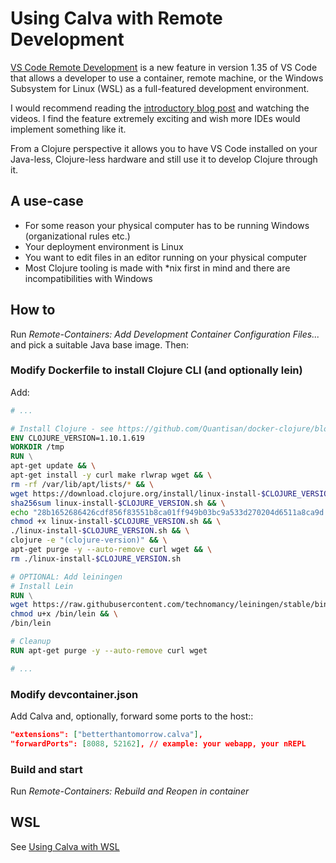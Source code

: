 # Using Calva with Remote Development

[VS Code Remote Development](https://code.visualstudio.com/docs/remote/remote-overview) is a new feature in version 1.35 of VS Code that allows a developer to use a container, remote machine, or the Windows Subsystem for Linux (WSL) as a full-featured development environment.

I would recommend reading the [introductory blog post](https://code.visualstudio.com/blogs/2019/05/02/remote-development) and watching the videos. I find the feature extremely exciting and wish more IDEs would implement something like it.

From a Clojure perspective it allows you to have VS Code installed on your Java-less, Clojure-less hardware and still use it to develop Clojure through it.

## A use-case

- For some reason your physical computer has to be running Windows (organizational rules etc.)
- Your deployment environment is Linux
- You want to edit files in an editor running on your physical computer
- Most Clojure tooling is made with *nix first in mind and there are incompatibilities with Windows

## How to

Run *Remote-Containers: Add Development Container Configuration Files...* and pick a suitable Java base image. Then:

### Modify Dockerfile to install Clojure CLI (and optionally lein)

Add:

```Dockerfile
# ...

# Install Clojure - see https://github.com/Quantisan/docker-clojure/blob/master/target/openjdk-14-slim-buster/tools-deps/Dockerfile
ENV CLOJURE_VERSION=1.10.1.619
WORKDIR /tmp
RUN \
apt-get update && \
apt-get install -y curl make rlwrap wget && \
rm -rf /var/lib/apt/lists/* && \
wget https://download.clojure.org/install/linux-install-$CLOJURE_VERSION.sh && \
sha256sum linux-install-$CLOJURE_VERSION.sh && \
echo "28b1652686426cdf856f83551b8ca01ff949b03bc9a533d270204d6511a8ca9d *linux-install-$CLOJURE_VERSION.sh" | sha256sum -c - && \
chmod +x linux-install-$CLOJURE_VERSION.sh && \
./linux-install-$CLOJURE_VERSION.sh && \
clojure -e "(clojure-version)" && \
apt-get purge -y --auto-remove curl wget && \
rm ./linux-install-$CLOJURE_VERSION.sh

# OPTIONAL: Add leiningen
# Install Lein
RUN \
wget https://raw.githubusercontent.com/technomancy/leiningen/stable/bin/lein -O /bin/lein && \
chmod u+x /bin/lein && \
/bin/lein

# Cleanup
RUN apt-get purge -y --auto-remove curl wget

# ...
```


### Modify devcontainer.json

Add Calva and, optionally, forward some ports to the host::

```json
"extensions": ["betterthantomorrow.calva"],
"forwardPorts": [8088, 52162], // example: your webapp, your nREPL
```

### Build and start

Run *Remote-Containers: Rebuild and Reopen in container*

## WSL

See [Using Calva with WSL](wsl.md)

